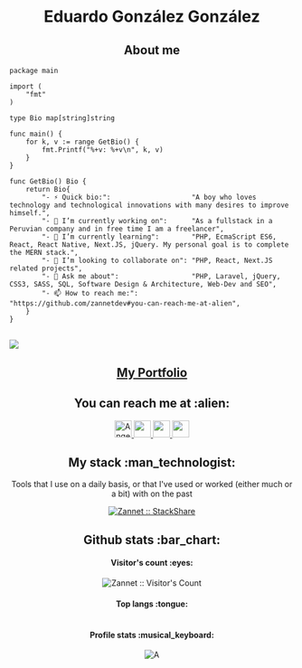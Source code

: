 <h1 align="center">Eduardo González González</h1>
<h2 align="center">About me</h2>

```golang
package main

import (
	"fmt"
)

type Bio map[string]string

func main() {
	for k, v := range GetBio() {
		fmt.Printf("%+v: %+v\n", k, v)
	}
}

func GetBio() Bio {
	return Bio{
		"- ⚡ Quick bio:":                    "A boy who loves technology and technological innovations with many desires to improve himself.",
		"- 🔭 I’m currently working on":      "As a fullstack in a Peruvian company and in free time I am a freelancer",
		"- 🌱 I’m currently learning":        "PHP, EcmaScript ES6, React, React Native, Next.JS, jQuery. My personal goal is to complete the MERN stack.",
		"- 👯 I’m looking to collaborate on": "PHP, React, Next.JS related projects",
		"- 💬 Ask me about":                  "PHP, Laravel, jQuery, CSS3, SASS, SQL, Software Design & Architecture, Web-Dev and SEO",
		"- 📫 How to reach me:":              "https://github.com/zannetdev#you-can-reach-me-at-alien",
	}
}
```

<h2 align="center">
<img src="https://user-images.githubusercontent.com/72852996/182298050-35c332dd-67e3-4e45-a6dd-fc6dcc5de189.png"  style="display: block; margin: 0 auto; align: center"/>
</h2>
<h2 align="center"> <a href="https://zannet.vercel.app/" target="_blank">My Portfolio </a>

<h2 align="center">You can reach me at :alien:</h2>

<p align="center">
  <a href="https://dev.to/zannetdev">
    <img src="https://d2fltix0v2e0sb.cloudfront.net/dev-badge.svg" alt="Angel Santiago Jaime Zavala's DEV Profile" height="30" width="30">
  </a>

  <a href="https://www.linkedin.com/in/zannetsol/">
    <img src="https://www.vectorlogo.zone/logos/linkedin/linkedin-icon.svg" alt="" height="30" width="30">
  </a>

  <a href="https://stackoverflow.com/users/18625571/zannetdev?tab=profile">
    <img src="https://www.vectorlogo.zone/logos/stackoverflow/stackoverflow-icon.svg" alt="" height="30" width="30">
  </a>

  <a href="https://www.youtube.com/channel/UClM9eBqt_3IY2kgIr-gA_pw">
    <img src="https://www.vectorlogo.zone/logos/youtube/youtube-icon.svg" alt="" height="30" width="30">
  </a>
</p>

<h2 align="center">My stack :man_technologist:</h2>

<p align="center">Tools that I use on a daily basis, or that I've used or worked (either much or a bit) with on the past</p>
<p align="center">
  <a href="https://stackshare.io/zannetdev/my-stack">
    <img src="http://img.shields.io/badge/tech-stack-0690fa.svg?style=flat" alt="Zannet :: StackShare" />
  </a>
</p>

<h2 align="center">Github stats :bar_chart:</h2>

<h4 align="center">Visitor's count :eyes:</h4>

<p align="center"><img src="https://profile-counter.glitch.me/{zannetdev}/count.svg" alt="Zannet :: Visitor's Count" /></p>

<h4 align="center">Top langs :tongue:</h4>

<p align="center"><img src="https://github-readme-stats.vercel.app/api/top-langs/?username=zannetdev&langs_count=10&theme=tokyonight&layout=compact" alt="" /></p>

<h4 align="center">Profile stats :musical_keyboard:</h4>

<p align="center"><img src="https://github-readme-stats.vercel.app/api?username=zannetdev&show_icons=true&theme=synthwave" alt="A" /></p>


